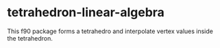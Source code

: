 # tetrahedron-linear-algebra
This f90 package forms a tetrahedro and interpolate vertex values inside the tetrahedron.
